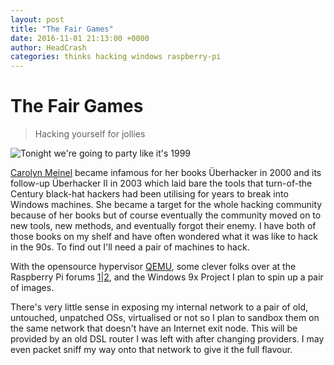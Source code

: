 ```yaml
---
layout: post
title: "The Fair Games"
date: 2016-11-01 21:13:00 +0000
author: HeadCrash
categories: thinks hacking windows raspberry-pi
---
```


# The Fair Games

> Hacking yourself for jollies

![Tonight we're going to party like it's 1999](http://i.giphy.com/edl5t7nDVPtC.gif)

[Carolyn Meinel](https://en.wikipedia.org/wiki/Carolyn_Meinel) became infamous for her books Überhacker in 2000 and its follow-up Überhacker II in 2003 which laid bare the tools that turn-of-the Century black-hat hackers had been utilising for years to break into Windows machines. She became a target for the whole hacking community because of her books but of course eventually the community moved on to new tools, new methods, and eventually forgot their enemy. I have both of those books on my shelf and have often wondered what it was like to hack in the 90s. To find out I'll need a pair of machines to hack.

With the opensource hypervisor [QEMU](http://wiki.qemu.org/Main_Page), some clever folks over at the Raspberry Pi forums [1](https://www.raspberrypi.org/forums/viewtopic.php?p=123023#p123023)|[2](https://www.raspberrypi.org/forums/viewtopic.php?p=123049#p123049), and the Windows 9x Project I plan to spin up a pair of images.

There's very little sense in exposing my internal network to a pair of old, untouched, unpatched OSs, virtualised or not so I plan to sandbox them on the same network that doesn't have an Internet exit node. This will be provided by an old DSL router I was left with after changing providers. I may even packet sniff my way onto that network to give it the full flavour.
